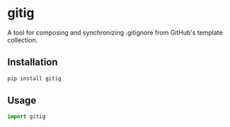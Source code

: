# gitig

A tool for composing and synchronizing .gitignore from GitHub's template collection.

## Installation

```bash
pip install gitig
```

## Usage

```python
import gitig
```
